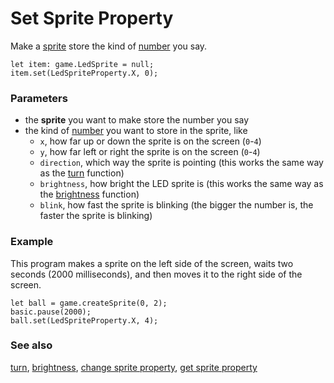 # Set Sprite Property

Make a [sprite](/reference/game/create-sprite) store the kind of [number](/reference/types/number) you say.

```sig
let item: game.LedSprite = null;
item.set(LedSpriteProperty.X, 0);
```

### Parameters

* the **sprite** you want to make store the number you say
* the kind of [number](/reference/types/number) you want to store in the sprite, like
    * ``x``, how far up or down the sprite is on the screen (`0`-`4`)
    * ``y``, how far left or right the sprite is on the screen (`0`-`4`)
    * ``direction``, which way the sprite is pointing (this works the same way as the [turn](/reference/game/turn) function)
    * ``brightness``, how bright the LED sprite is (this works the same way as the [brightness](/reference/led/brightness) function)
    * ``blink``, how fast the sprite is blinking (the bigger the number is, the faster the sprite is blinking)

### Example

This program makes a sprite on the left side of the screen,
waits two seconds (2000 milliseconds),
and then moves it to the right side of the screen.

```blocks
let ball = game.createSprite(0, 2);
basic.pause(2000);
ball.set(LedSpriteProperty.X, 4);
```

### See also

[turn](/reference/game/turn),
[brightness](/reference/led/brightness),
[change sprite property](/reference/game/change-sprite-property),
[get sprite property](/reference/game/get-sprite-property)
